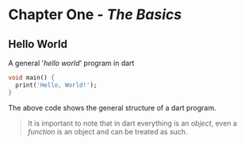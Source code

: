 # Chapter One - *The Basics*

## Hello World

A general '*hello world*' program in dart

```dart
void main() {
  print('Hello, World!');
}
```

The above code shows the general structure of a dart program.

> It is important to note that in dart everything is an *object*, even a *function* is an object and can be treated as such.
